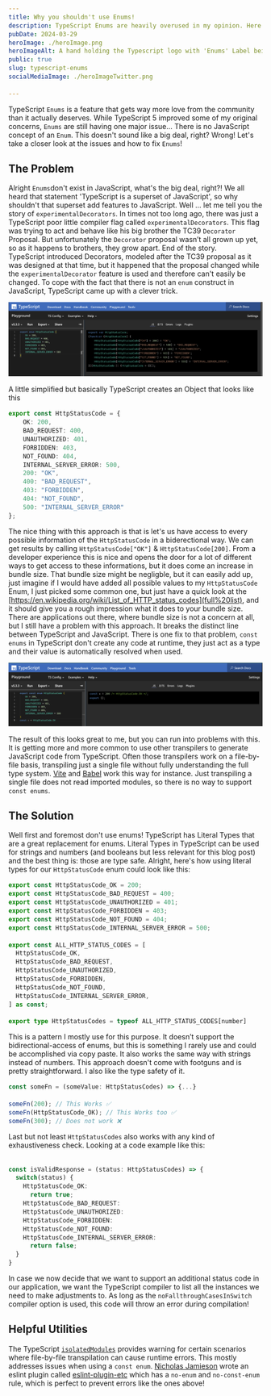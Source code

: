 ```yaml
---
title: Why you shouldn't use Enums!
description: TypeScript Enums are heavily overused in my opinion. Here are plenty of reasons why!
pubDate: 2024-03-29
heroImage: ./heroImage.png
heroImageAlt: A hand holding the Typescript logo with 'Enums' Label being thrown in a trash can
public: true
slug: typescript-enums
socialMediaImage: ./heroImageTwitter.png

---
```


TypeScript `Enums` is a feature that gets way more love from the community than it actually deserves. While TypeScript 5 improved some of my original concerns,
`Enums` are still having one major issue... There is no JavaScript concept of an `Enum`. This doesn't sound like a big deal, right? Wrong! Let's take a closer look
at the issues and how to fix `Enums`!

## The Problem

Alright `Enums`don't exist in JavaScript, what's the big deal, right?! We all heard that statement 'TypeScript is a superset of JavaScript', so why shouldn't
that superset add features to JavaScript. Well ... let me tell you the story of `experimentalDecorators`. In times not too long ago, there was just a TypeScript
poor little compiler flag called `experimentalDecorators`. This flag was trying to act and behave like his big brother the TC39 `Decorator` Proposal.
But unfortunately the `Decorator` proposal wasn’t all grown up yet, so as it happens to brothers, they grow apart. End of the story.  
TypeScript introduced Decorators, modeled after the TC39 proposal as it was designed at that time, but it happened that the proposal changed while the `experimentalDecorator` feature is used and therefore can't easily
be changed.
To cope with the fact that there is not an `enum` construct in JavaScript, TypeScript came up with a clever trick.

![Showing the code of a TS Enum defining some HTTP Status Code and also the resulting JS code](./ts-enums.png)

A little simplified but basically TypeScript creates an Object that looks like this

```ts
export const HttpStatusCode = {
    OK: 200,
    BAD_REQUEST: 400,
    UNAUTHORIZED: 401,
    FORBIDDEN: 403,
    NOT_FOUND: 404,
    INTERNAL_SERVER_ERROR: 500,
    200: "OK",
    400: "BAD_REQUEST",
    403: "FORBIDDEN",
    404: "NOT_FOUND",
    500: "INTERNAL_SERVER_ERROR"
};
```

The nice thing with this approach is that is let's us have access to every possible information of the `HttpStatusCode` in a biderectional way. We can get results by
calling `HttpStatusCode["OK"]` & `HttpStatusCode[200]`. From a developer experience this is nice and opens the door for a lot of different ways to get access to these informations,
but it does come an increase in bundle size. That bundle size might be negligble, but it can easily add up, just imagine if I would have added all possible values
to my `HttpStatusCode` Enum, I just picked some common one, but just have a quick look at the [https://en.wikipedia.org/wiki/List_of_HTTP_status_codes](full%20list), and it should give you a rough impression what it does
to your bundle size.
There are applications out there, where bundle size is not a concern at all, but I still have a problem with this approach. It breaks the distinct line between TypeScript and JavaScript.
There is one fix to that problem, `const enums` in TypeScript don't create any code at runtime, they just act as a type and their value is automatically resolved when used.

![Showing the code of a TS Enum defining some HTTP Status Code and also the resulting JS code](./ts-const-enum.png)

[//]: # (https://www.typescriptlang.org/play?#code/KYDwDg9gTgLgBAYwgOwM72MgrgWzgCRhjAGUYBDGLVAYQgBNg4BvAKDg7gHkBpOAXjgAmAAwiANO04AhAIIARAPoAlAKIBFAKqqSAFQFwALGMmc4mgHKzNu-F2UBJAFqr5B4wEZTnAGL3pDvLyqhbuIgDM3hwWXLqKfpZugsaGUXAOFrqqylYAMook2QBq2YrZyvYGAKxirAC+rEho8CAGhMRklNR0jAB0vEA)

The result of this looks great to me, but you can run into problems with this.
It is getting more and more common to use other transpilers to generate JavaScript code from TypeScript.
Often those transpilers work on a file-by-file basis,
transpiling just a single file without fully understanding the full type system.
[Vite](https://vitejs.dev/) and [Babel](https://babeljs.io/) work this way for instance.
Just transpiling a single file does not read imported modules, so there is no way to support `const enums`.

## The Solution

Well first and foremost don't use enums!
TypeScript has Literal Types that are a great replacement for enums.
Literal Types in TypeScript can be used for strings and numbers (and booleans but less relevant for this blog post) and the best thing is: those are type safe.
Alright, here's how using literal types for our `HttpStatusCode` enum could look like this:

```ts twoslash
export const HttpStatusCode_OK = 200;
export const HttpStatusCode_BAD_REQUEST = 400;
export const HttpStatusCode_UNAUTHORIZED = 401;
export const HttpStatusCode_FORBIDDEN = 403;
export const HttpStatusCode_NOT_FOUND = 404;
export const HttpStatusCode_INTERNAL_SERVER_ERROR = 500;

export const ALL_HTTP_STATUS_CODES = [
  HttpStatusCode_OK,
  HttpStatusCode_BAD_REQUEST,
  HttpStatusCode_UNAUTHORIZED,
  HttpStatusCode_FORBIDDEN,
  HttpStatusCode_NOT_FOUND,
  HttpStatusCode_INTERNAL_SERVER_ERROR,
] as const;

export type HttpStatusCodes = typeof ALL_HTTP_STATUS_CODES[number]
```

This is a pattern I mostly use for this purpose.
It doesn’t support the bidirectional-access of enums, but this is something I rarely use and could be accomplished via copy paste.
It also works the same way with strings instead of numbers.
This approach doesn't come with footguns and is pretty straightforward.
I also like the type safety of it.

```ts
const someFn = (someValue: HttpStatusCodes) => {...}

someFn(200); // This Works ✅
someFn(HttpStatusCode_OK); // This Works too ✅
someFn(300); // Does not work ❌
```

Last but not least `HttpStatusCodes` also works with any kind of exhaustiveness check. Looking at a code example like this:

```ts

const isValidResponse = (status: HttpStatusCodes) => {
  switch(status) {
    HttpStatusCode_OK:
      return true;
    HttpStatusCode_BAD_REQUEST:
    HttpStatusCode_UNAUTHORIZED:
    HttpStatusCode_FORBIDDEN:
    HttpStatusCode_NOT_FOUND:
    HttpStatusCode_INTERNAL_SERVER_ERROR:
      return false;
  }
}
```

In case we now decide that we want to support an additional status code in our application, we want the TypeScript compiler to list all the instances we need to make adjustments to.
As long as the `noFallthroughCasesInSwitch` compiler option is used, this code will throw an error during compilation!

## Helpful Utilities

The TypeScript [`isolatedModules`](https://www.typescriptlang.org/tsconfig#isolatedModules) provides warning for certain scenarios where file-by-file transpilation can cause runtime errors.
This mostly addresses issues when using a `const enum`.
[Nicholas Jamieson](https://ncjamieson.com/) wrote an eslint plugin called [eslint-plugin-etc](https://www.npmjs.com/package/eslint-plugin-etc) which has a `no-enum` and `no-const-enum` rule, which is perfect to prevent errors like the ones above! 

